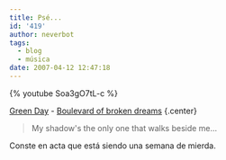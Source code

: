 ```yaml
---
title: Psé...
id: '419'
author: neverbot
tags:
  - blog
  - música
date: 2007-04-12 12:47:18
---
```


{% youtube Soa3gO7tL-c %}

[Green Day](http://www.greenday.com/) - [Boulevard of broken dreams](http://www.mystrands.com/track/3385576/ref/12) {.center}

> My shadow's the only one that walks beside me...

Conste en acta que está siendo una semana de mierda.
